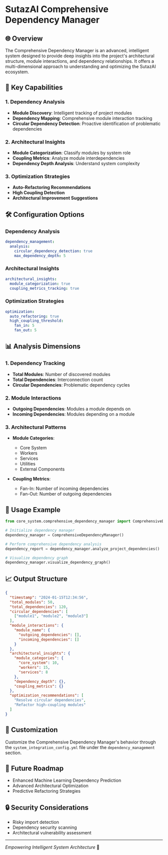 # SutazAI Comprehensive Dependency Manager

## 🌐 Overview

The Comprehensive Dependency Manager is an advanced, intelligent system designed to provide deep insights into the project's architectural structure, module interactions, and dependency relationships. It offers a multi-dimensional approach to understanding and optimizing the SutazAI ecosystem.

## 🚀 Key Capabilities

### 1. Dependency Analysis
- **Module Discovery**: Intelligent tracking of project modules
- **Dependency Mapping**: Comprehensive module interaction tracking
- **Circular Dependency Detection**: Proactive identification of problematic dependencies

### 2. Architectural Insights
- **Module Categorization**: Classify modules by system role
- **Coupling Metrics**: Analyze module interdependencies
- **Dependency Depth Analysis**: Understand system complexity

### 3. Optimization Strategies
- **Auto-Refactoring Recommendations**
- **High Coupling Detection**
- **Architectural Improvement Suggestions**

## 🛠 Configuration Options

### Dependency Analysis
```yaml
dependency_management:
  analysis:
    circular_dependency_detection: true
    max_dependency_depth: 5
```

### Architectural Insights
```yaml
architectural_insights:
  module_categorization: true
  coupling_metrics_tracking: true
```

### Optimization Strategies
```yaml
optimization:
  auto_refactoring: true
  high_coupling_threshold:
    fan_in: 5
    fan_out: 5
```

## 📊 Analysis Dimensions

### 1. Dependency Tracking
- **Total Modules**: Number of discovered modules
- **Total Dependencies**: Interconnection count
- **Circular Dependencies**: Problematic dependency cycles

### 2. Module Interactions
- **Outgoing Dependencies**: Modules a module depends on
- **Incoming Dependencies**: Modules depending on a module

### 3. Architectural Patterns
- **Module Categories**:
  - Core System
  - Workers
  - Services
  - Utilities
  - External Components

- **Coupling Metrics**:
  - Fan-In: Number of incoming dependencies
  - Fan-Out: Number of outgoing dependencies

## 🚦 Usage Example

```python
from core_system.comprehensive_dependency_manager import ComprehensiveDependencyManager

# Initialize dependency manager
dependency_manager = ComprehensiveDependencyManager()

# Perform comprehensive dependency analysis
dependency_report = dependency_manager.analyze_project_dependencies()

# Visualize dependency graph
dependency_manager.visualize_dependency_graph()
```

## 📈 Output Structure

```json
{
  "timestamp": "2024-01-15T12:34:56",
  "total_modules": 50,
  "total_dependencies": 120,
  "circular_dependencies": [
    ["module1", "module2", "module3"]
  ],
  "module_interactions": {
    "module_name": {
      "outgoing_dependencies": [],
      "incoming_dependencies": []
    }
  },
  "architectural_insights": {
    "module_categories": {
      "core_system": 10,
      "workers": 15,
      "services": 8
    },
    "dependency_depth": {},
    "coupling_metrics": {}
  },
  "optimization_recommendations": [
    "Resolve circular dependencies",
    "Refactor high-coupling modules"
  ]
}
```

## 🔧 Customization

Customize the Comprehensive Dependency Manager's behavior through the `system_integration_config.yml` file under the `dependency_management` section.

## 🌈 Future Roadmap
- Enhanced Machine Learning Dependency Prediction
- Advanced Architectural Optimization
- Predictive Refactoring Strategies

## 🔒 Security Considerations
- Risky import detection
- Dependency security scanning
- Architectural vulnerability assessment

---

*Empowering Intelligent System Architecture* 🚀 